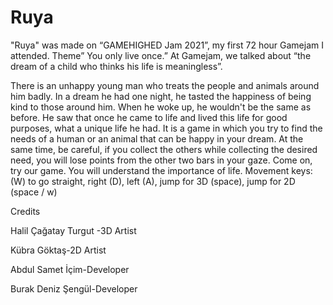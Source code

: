 # Ruya

"Ruya" was made on “GAMEHIGHED Jam 2021”, my first 72 hour Gamejam I attended. Theme” You only
live once.” At Gamejam, we talked about “the dream of a child who thinks his life is meaningless”.

There is an unhappy young man who treats the people and animals around him badly. In a dream he had one night, he tasted the happiness of being kind to those around him. When he woke up, he wouldn't be the same as before. He saw that once he came to life and lived this life for good purposes, what a unique life he had. It is a game in which you try to find the needs of a human or an animal that can be happy in your dream. At the same time, be careful, if you collect the others while collecting the desired need, you will lose points from the other two bars in your gaze. Come on, try our game. You will understand the importance of life. 
Movement keys: (W) to go straight, right (D), left (A), jump for 3D (space), jump for 2D (space / w)

Credits

Halil Çağatay Turgut -3D Artist

Kübra Göktaş-2D Artist

Abdul Samet İçim-Developer

Burak Deniz Şengül-Developer
